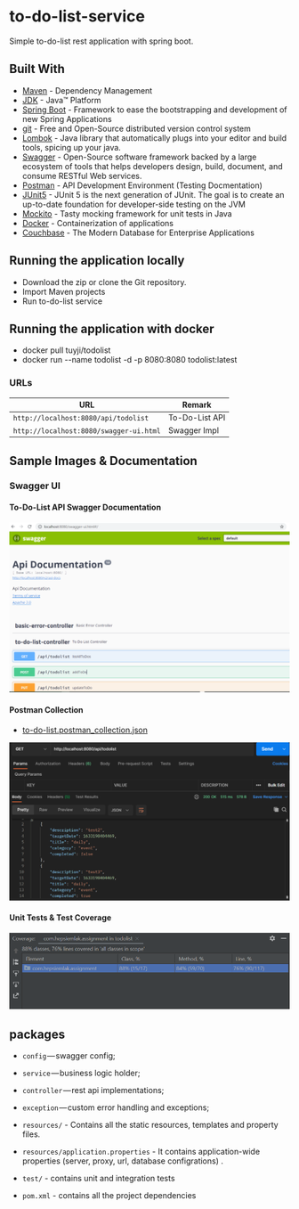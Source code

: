 # to-do-list-service
Simple to-do-list rest application with spring boot.


## Built With

* [Maven](https://maven.apache.org/) - Dependency Management
* [JDK](http://www.oracle.com/technetwork/java/javase/downloads/jdk8-downloads-2133151.html) - Java™ Platform
* [Spring Boot](https://spring.io/projects/spring-boot) - Framework to ease the bootstrapping and development of new Spring Applications
* [git](https://git-scm.com/) - Free and Open-Source distributed version control system
* [Lombok](https://projectlombok.org/) - Java library that automatically plugs into your editor and build tools, spicing up your java.
* [Swagger](https://swagger.io/) - Open-Source software framework backed by a large ecosystem of tools that helps developers design, build, document, and consume RESTful Web services.
* [Postman](https://www.getpostman.com/) - API Development Environment (Testing Docmentation)
* [JUnit5](https://junit.org/junit5/) - JUnit 5 is the next generation of JUnit. The goal is to create an up-to-date foundation for developer-side testing on the JVM
* [Mockito](https://site.mockito.org/) - Tasty mocking framework for unit tests in Java
* [Docker](https://hub.docker.com/) - Containerization of applications
* [Couchbase](https://www.couchbase.com/) - The Modern Database for Enterprise Applications



## Running the application locally


- Download the zip or clone the Git repository.
- Import Maven projects
- Run to-do-list service


## Running the application with docker

- docker pull tuyji/todolist
- docker run --name todolist -d -p 8080:8080 todolist:latest


### URLs

|  URL | Remark |
|----------|--------------|
|`http://localhost:8080/api/todolist`                 | To-Do-List API |
|`http://localhost:8080/swagger-ui.html`              | Swagger Impl |





## Sample Images & Documentation





### Swagger UI


#### To-Do-List API Swagger Documentation

[![INSERT YOUR GRAPHIC HERE](https://github.com/Tuyji/to-do-list/blob/main/src/main/resources/images/swaggerCapture.PNG)]()




#### Postman Collection


* [to-do-list.postman_collection.json](https://github.com/Tuyji/to-do-list/blob/main/src/main/resources/ToDoList.postman_collection.json)



[![INSERT YOUR GRAPHIC HERE](https://github.com/Tuyji/to-do-list/blob/main/src/main/resources/images/postmanCapture.PNG)]()




#### Unit Tests & Test Coverage


[![INSERT YOUR GRAPHIC HERE](https://github.com/Tuyji/to-do-list/blob/main/src/main/resources/images/coverageCapture.PNG)]()




## packages

- `config` — swagger config;
- `service` — business logic holder;
- `controller` — rest api implementations;
- `exception` — custom error handling and exceptions;

- `resources/` - Contains all the static resources, templates and property files.
- `resources/application.properties` - It contains application-wide properties (server, proxy, url, database configrations) .

- `test/` - contains unit and integration tests

- `pom.xml` - contains all the project dependencies
